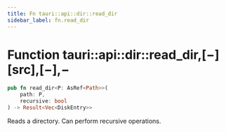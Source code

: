```yaml
---
title: Fn tauri::api::dir::read_dir
sidebar_label: fn.read_dir
---
```


# Function tauri::api::dir::read_dir,\[−]\[src],\[−],−

```rs
pub fn read_dir<P: AsRef<Path>>(
    path: P, 
    recursive: bool
) -> Result<Vec<DiskEntry>>
```

Reads a directory. Can perform recursive operations.
